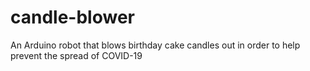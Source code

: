 # candle-blower
An Arduino robot that blows birthday cake candles out in order to help prevent the spread of COVID-19
